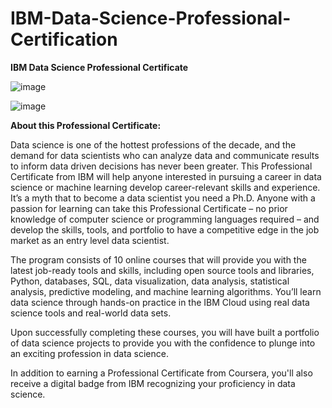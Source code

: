 # IBM-Data-Science-Professional-Certification


**IBM Data Science Professional Certificate**

![image](https://github.com/yessasvini23/IBM-Data-Science-Professional-Certification/assets/148190078/ecf8e719-476b-4004-b2e9-ebdd73090720)

![image](https://github.com/yessasvini23/IBM-Data-Science-Professional-Certification/assets/148190078/f90e9088-e008-47ba-b20e-a9ad9ddd4ee1)


**About this Professional Certificate:**

Data science is one of the hottest professions of the decade, and the demand for data scientists who can analyze data and communicate results to inform data driven decisions has never been greater. This Professional Certificate from IBM will help anyone interested in pursuing a career in data science or machine learning develop career-relevant skills and experience.
It’s a myth that to become a data scientist you need a Ph.D. Anyone with a passion for learning can take this Professional Certificate – no prior knowledge of computer science or programming languages required – and develop the skills, tools, and portfolio to have a competitive edge in the job market as an entry level data scientist.

The program consists of 10 online courses that will provide you with the latest job-ready tools and skills, including open source tools and libraries, Python, databases, SQL, data visualization, data analysis, statistical analysis, predictive modeling, and machine learning algorithms. You’ll learn data science through hands-on practice in the IBM Cloud using real data science tools and real-world data sets.

Upon successfully completing these courses, you will have built a portfolio of data science projects to provide you with the confidence to plunge into an exciting profession in data science.

In addition to earning a Professional Certificate from Coursera, you'll also receive a digital badge from IBM recognizing your proficiency in data science.
